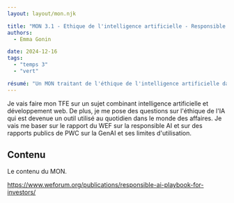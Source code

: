 ```yaml
---
layout: layout/mon.njk

title: "MON 3.1 - Ethique de l'intelligence artificielle - Responsible AI"
authors:
  - Emma Gonin

date: 2024-12-16
tags: 
  - "temps 3"
  - "vert"

résumé: "Un MON traitant de l'éthique de l'intelligence artificielle dans les entreprises et dans notre usage personnel."
---
```


Je vais faire mon TFE sur un sujet combinant intelligence artificielle et développement web. De plus, je me pose des questions sur l'éthique de l'IA qui est devenue un outil utilisé au quotidien dans le monde des affaires. Je vais me baser sur le rapport du WEF sur la responsible AI et sur des rapports publics de PWC sur la GenAI et ses limites d'utilisation.  

## Contenu

Le contenu du MON.

https://www.weforum.org/publications/responsible-ai-playbook-for-investors/
